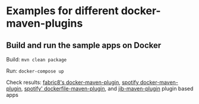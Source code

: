 # Examples for different docker-maven-plugins

## Build and run the sample apps on Docker

Build: `mvn clean package`

Run: `docker-compose up`

Check results: [fabric8's docker-maven-plugin](http://localhost:8081), [spotify docker-maven-plugin](http://localhost:8082),
[spotify' dockerfile-maven-plugin](http://localhost:8084), and [jib-maven-plugin](http://localhost:8083) plugin based apps

